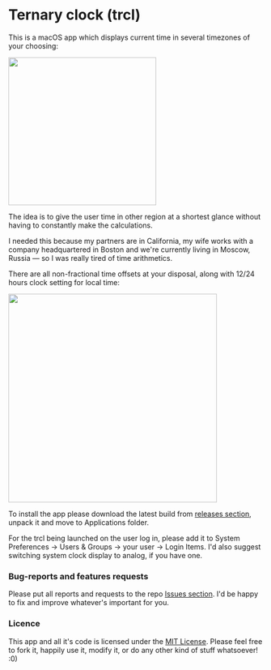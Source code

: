 # Ternary clock (trcl)

This is a macOS app which displays current time in several timezones of your choosing:

<img src="https://dl.dropboxusercontent.com/u/648764/trcl-v1.0.17-status.png" width="292">

The idea is to give the user time in other region at a shortest glance without having to constantly make the calculations. 

I needed this because my partners are in California, my wife works with a company headquartered in Boston and we're currently living in Moscow, Russia — so I was really tired of time arithmetics. 

There are all non-fractional time offsets at your disposal, along with 12/24 hours clock setting for local time: 

<img src="https://dl.dropboxusercontent.com/u/648764/trcl-v1.0.17.png" width="412">

To install the app please download the latest build from [releases section](https://github.com/kzkv/trcl/releases), unpack it and move to Applications folder.

For the trcl being launched on the user log in, please add it to System Preferences → Users & Groups → your user → Login Items. I'd also suggest switching system clock display to analog, if you have one. 


### Bug-reports and features requests

Please put all reports and requests to the repo [Issues section](https://github.com/kzkv/trcl/issues). 
I'd be happy to fix and improve whatever's important for you.

### Licence 

This app and all it's code is licensed under the [MIT License](https://github.com/kzkv/trcl/blob/master/LICENSE.txt). 
Please feel free to fork it, happily use it, modify it, or do any other kind of stuff whatsoever! :0)

